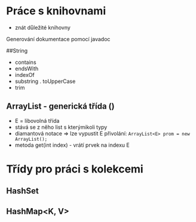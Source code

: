 # Práce s knihovnami
- znát důležité knihovny

Generování dokumentace pomocí javadoc

##String
- contains
- endsWith
- indexOf
- substring
. toUpperCase
- trim

## ArrayList<E> - generická třída (<E>)
- E = libovolná třída
- stává se z něho list s kterýmikoli typy
- diamantová notace => lze vypustit E přivolání: `ArrayList<E> prom = new ArrayList();`
- metoda get(int index) - vrátí prvek na indexu E

# Třídy pro práci s kolekcemi
## HashSet<E>

## HashMap<K, V>
